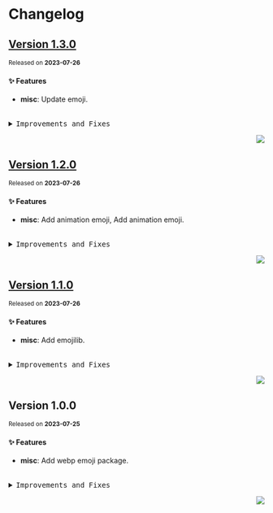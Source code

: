 <a name="readme-top"></a>

# Changelog

## [Version 1.3.0](https://github.com/lobehub/lobe-assets/compare/@lobehub/assets-emoji@1.2.0...@lobehub/assets-emoji@1.3.0)

<sup>Released on **2023-07-26**</sup>

#### ✨ Features

- **misc**: Update emoji.

<br/>

<details>
<summary><kbd>Improvements and Fixes</kbd></summary>

#### What's improved

- **misc**: Update emoji ([2c04317](https://github.com/lobehub/lobe-assets/commit/2c04317))

</details>

<div align="right">

[![](https://img.shields.io/badge/-BACK_TO_TOP-151515?style=flat-square)](#readme-top)

</div>

## [Version 1.2.0](https://github.com/lobehub/lobe-assets/compare/@lobehub/assets-emoji@1.1.0...@lobehub/assets-emoji@1.2.0)

<sup>Released on **2023-07-26**</sup>

#### ✨ Features

- **misc**: Add animation emoji, Add animation emoji.

<br/>

<details>
<summary><kbd>Improvements and Fixes</kbd></summary>

#### What's improved

- **misc**: Add animation emoji ([6a4caa0](https://github.com/lobehub/lobe-assets/commit/6a4caa0))
- **misc**: Add animation emoji ([d1f0a0c](https://github.com/lobehub/lobe-assets/commit/d1f0a0c))

</details>

<div align="right">

[![](https://img.shields.io/badge/-BACK_TO_TOP-151515?style=flat-square)](#readme-top)

</div>

## [Version 1.1.0](https://github.com/lobehub/lobe-assets/compare/@lobehub/assets-emoji@1.0.0...@lobehub/assets-emoji@1.1.0)

<sup>Released on **2023-07-26**</sup>

#### ✨ Features

- **misc**: Add emojilib.

<br/>

<details>
<summary><kbd>Improvements and Fixes</kbd></summary>

#### What's improved

- **misc**: Add emojilib ([624c116](https://github.com/lobehub/lobe-assets/commit/624c116))

</details>

<div align="right">

[![](https://img.shields.io/badge/-BACK_TO_TOP-151515?style=flat-square)](#readme-top)

</div>

## Version 1.0.0

<sup>Released on **2023-07-25**</sup>

#### ✨ Features

- **misc**: Add webp emoji package.

<br/>

<details>
<summary><kbd>Improvements and Fixes</kbd></summary>

#### What's improved

- **misc**: Add webp emoji package ([5585312](https://github.com/lobehub/lobe-assets/commit/5585312))

</details>

<div align="right">

[![](https://img.shields.io/badge/-BACK_TO_TOP-151515?style=flat-square)](#readme-top)

</div>
